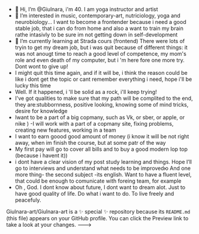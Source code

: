 - 👋 Hi, I’m @Giulnara, i'm 40. I am yoga instructor and artist
- 👀 I’m interested in music, contemporary-art, nutriciology, yoga and neurobiology...
I want to become a frontender because i need a good stable job, that i can do from home and also a want to train my brain rathe intasivly to be sure im not getting down in self-development
- 🌱 I’m currently learning at Strada cours (frontend)
  There were lots of tryin to get my dream job, but i was quit because of different things: it was not anougt time to reach a good level of competence, my mom's role and even death of my computer, but i 'm here fore one more try. Dont wont to give up!
- I might quit this time again, and if it will be, i think the reason could be like i dont get the topic or cant remember everything i need, hope i'll be lucky this time
- Well. If it happened, i 'll be solid as a rock, i'll keep trying!
- I've got qualities to make sure that my path will be complited to the end, they are:stubbornness, positive looking, knowing some of mind tricks, desire for knowledge
- Iwant to be a part of a big copmany, such as Vk, or sber, or apple, or nike )
-I will work with a part of a copmany site, fixing problems, creating new features, working in a team
- I want to earn goood good amount of money (i know it will be not right away, when im finish the course, but at some patr of the way
- My first pay will go to cover all bills  and to buy a good modern lop top (because i havent it))
- i dont have a clear vision of my post study learning and things. Hope  I’ll go to interviews and understand what needs to be improvedю
And one more thing- the second subject -its english. Want to have a fluent level, that could be enough to comunicate with foreing team, for example
- Oh , God. I dont know about future, I dont want to dream alot. Just to have good quality of life. Do what i want to do. To live freely and peacefuly.

Giulnara-art/Giulnara-art is a ✨ special ✨ repository because its `README.md` (this file) appears on your GitHub profile.
You can click the Preview link to take a look at your changes.
--->
